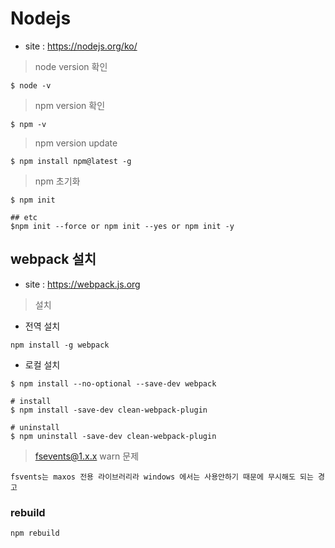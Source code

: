 Nodejs
======

-	site : https://nodejs.org/ko/

> node version 확인

```
$ node -v
```

> npm version 확인

```
$ npm -v
```

> npm version update

```
$ npm install npm@latest -g
```

> npm 초기화

```
$ npm init

## etc
$npm init --force or npm init --yes or npm init -y
```

webpack 설치
------------

-	site : https://webpack.js.org

> 설치

-	전역 설치

```
npm install -g webpack
```

-	로컬 설치

```
$ npm install --no-optional --save-dev webpack

# install
$ npm install -save-dev clean-webpack-plugin

# uninstall
$ npm uninstall -save-dev clean-webpack-plugin
```

> fsevents@1.x.x warn 문제

```
fsvents는 maxos 전용 라이브러리라 windows 에서는 사용안하기 때문에 무시해도 되는 경고
```

### rebuild

```
npm rebuild
```
